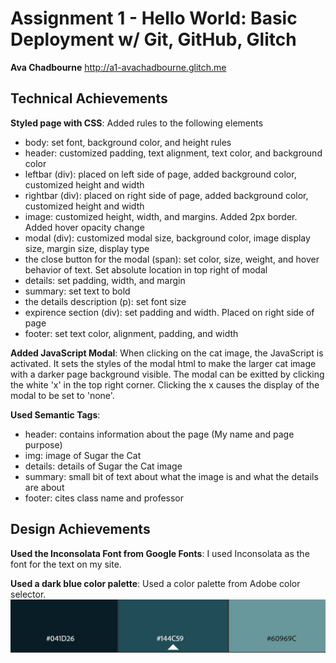 Assignment 1 - Hello World: Basic Deployment w/ Git, GitHub, Glitch
===
**Ava Chadbourne**
http://a1-avachadbourne.glitch.me

## Technical Achievements
**Styled page with CSS**: Added rules to the following elements
* body: set font, background color, and height rules
* header: customized padding, text alignment, text color, and background color
* leftbar (div): placed on left side of page, added background color, customized height and width
* rightbar (div): placed on right side of page, added background color, customized height and width
* image: customized height, width, and margins. Added 2px border. Added hover opacity change
* modal (div): customized modal size, background color, image display size, margin size, display type
* the close button for the modal (span): set color, size, weight, and hover behavior of text. Set absolute location in top right of modal
* details: set padding, width, and margin
* summary: set text to bold
* the details description (p): set font size
* expirence section (div): set padding and width. Placed on right side of page
* footer: set text color, alignment, padding, and width

**Added JavaScript Modal**: When clicking on the cat image, the JavaScript is activated. It sets the styles of the modal html to make the larger cat image with a darker page background visible. The modal can be exitted by clicking the white 'x' in the top right corner. Clicking the x causes the display of the modal to be set to 'none'. 

**Used Semantic Tags**:
* header: contains information about the page (My name and page purpose)
* img: image of Sugar the Cat
* details: details of Sugar the Cat image
* summary: small bit of text about what the image is and what the details are about 
* footer: cites class name and professor

## Design Achievements
**Used the Inconsolata Font from Google Fonts**: I used Inconsolata as the font for the text on my site.

**Used a dark blue color palette**: Used a color palette from Adobe color selector. !["A1 colors.jpg"](https://github.com/AGChad/a1-AvaChadbourne/blob/main/A1Colors.jpg)
